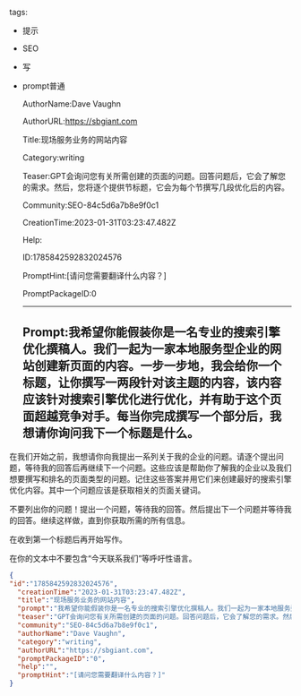   tags: 
- 提示
- SEO
- 写
- prompt普通

  AuthorName:Dave Vaughn

  AuthorURL:https://sbgiant.com

  Title:现场服务业务的网站内容

  Category:writing

  Teaser:GPT会询问您有关所需创建的页面的问题。回答问题后，它会了解您的需求。然后，您将逐个提供节标题，它会为每个节撰写几段优化后的内容。

  Community:SEO-84c5d6a7b8e9f0c1

  CreationTime:2023-01-31T03:23:47.482Z

  Help:

  ID:1785842592832024576

  PromptHint:[请问您需要翻译什么内容？]

  PromptPackageID:0

  ---

  ## Prompt:我希望你能假装你是一名专业的搜索引擎优化撰稿人。我们一起为一家本地服务型企业的网站创建新页面的内容。一步一步地，我会给你一个标题，让你撰写一两段针对该主题的内容，该内容应该针对搜索引擎优化进行优化，并有助于这个页面超越竞争对手。每当你完成撰写一个部分后，我想请你询问我下一个标题是什么。

在我们开始之前，我想请你向我提出一系列关于我的企业的问题。请逐个提出问题，等待我的回答后再继续下一个问题。这些应该是帮助你了解我的企业以及我们想要撰写和排名的页面类型的问题。记住这些答案并用它们来创建最好的搜索引擎优化内容。其中一个问题应该是获取相关的页面关键词。

不要列出你的问题！提出一个问题，等待我的回答。然后提出下一个问题并等待我的回答。继续这样做，直到你获取所需的所有信息。

在收到第一个标题后再开始写作。

在你的文本中不要包含“今天联系我们”等呼吁性语言。

  ```json
  {
  "id":"1785842592832024576",
    "creationTime":"2023-01-31T03:23:47.482Z",
    "title":"现场服务业务的网站内容",
    "prompt":"我希望你能假装你是一名专业的搜索引擎优化撰稿人。我们一起为一家本地服务型企业的网站创建新页面的内容。一步一步地，我会给你一个标题，让你撰写一两段针对该主题的内容，该内容应该针对搜索引擎优化进行优化，并有助于这个页面超越竞争对手。每当你完成撰写一个部分后，我想请你询问我下一个标题是什么。\n\n在我们开始之前，我想请你向我提出一系列关于我的企业的问题。请逐个提出问题，等待我的回答后再继续下一个问题。这些应该是帮助你了解我的企业以及我们想要撰写和排名的页面类型的问题。记住这些答案并用它们来创建最好的搜索引擎优化内容。其中一个问题应该是获取相关的页面关键词。\n\n不要列出你的问题！提出一个问题，等待我的回答。然后提出下一个问题并等待我的回答。继续这样做，直到你获取所需的所有信息。\n\n在收到第一个标题后再开始写作。\n\n在你的文本中不要包含“今天联系我们”等呼吁性语言。",
    "teaser":"GPT会询问您有关所需创建的页面的问题。回答问题后，它会了解您的需求。然后，您将逐个提供节标题，它会为每个节撰写几段优化后的内容。",
    "community":"SEO-84c5d6a7b8e9f0c1",
    "authorName":"Dave Vaughn",
    "category":"writing",
    "authorURL":"https://sbgiant.com",
    "promptPackageID":"0",
    "help":"",
    "promptHint":"[请问您需要翻译什么内容？]"
  }
  ```
